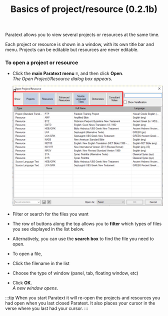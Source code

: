 ﻿---
title: Basics of project/resource  (0.2.1b)
---

Paratext allows you to view several projects or resources at the same time.

Each project or resource is shown in a window, with its own title bar and menu. Projects can be editable but resources are never editable.

### To open a project or resource

-   Click the **main Paratext menu ≡**, and then click **Open**.  
  *The Open Project/Resource dialog box appears*.

    ![](../media/34923eb5e2b39c4da974ed4528ec47f8.png)

-   Filter or search for the files you want
-   The row of buttons along the top allows you to **filter** which types of files you see displayed in the list below.
-   Alternatively, you can use the **search box** to find the file you need to open.
-   To open a file,
-   Click the filename in the list
-   Choose the type of window (panel, tab, floating window, etc)
-   Click **OK**.  
    *A new window opens*.

:::tip
When you start Paratext it will re-open the projects and resources you had open when you last closed Paratext. It also places your cursor in the verse where you last had your cursor.
:::
